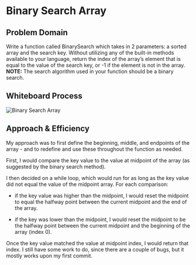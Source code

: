 # Binary Search Array

## Problem Domain

Write a function called BinarySearch which takes in 2 parameters: a sorted array and the search key. Without utilizing any of the built-in methods available to your language, return the index of the array’s element that is equal to the value of the search key, or -1 if the element is not in the array.
**NOTE:** The search algorithm used in your function should be a binary search.

## Whiteboard Process

![Binary Search Array](/array-binary-search.png)

## Approach & Efficiency

My approach was to first define the beginning, middle, and endpoints of the array - and to redefine and use these throughout the function as needed.

First, I would compare the key value to the value at midpoint of the array (as suggested by the binary search method).

I then decided on a while loop, which would run for as long as the key value did not equal the value of the midpoint array. For each comparison:

- if the key value was higher than the midpoint, I would reset the midpoint to equal the halfway point between the current midpoint and the end of the array.

- if the key was lower than the midpoint, I would reset the midpoint to be the halfway point between the current midpoint and the beginning of the array (index 0).

Once the key value matched the value at midpoint index, I would return that index. I still have some work to do, since there are a couple of bugs, but it mostly works upon my first commit.
